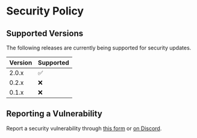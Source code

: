 # Security Policy

## Supported Versions

The following releases are currently being supported for security updates.

| Version | Supported          |
| ------- | ------------------ |
| 2.0.x   | :white_check_mark: |
| 0.2.x   | :x:                |
| 0.1.x   | :x:                |

## Reporting a Vulnerability

Report a security vulnerability through [this form](https://support.tatum.io/support/tickets/new) or [on Discord](http://discord.gg/tatum).